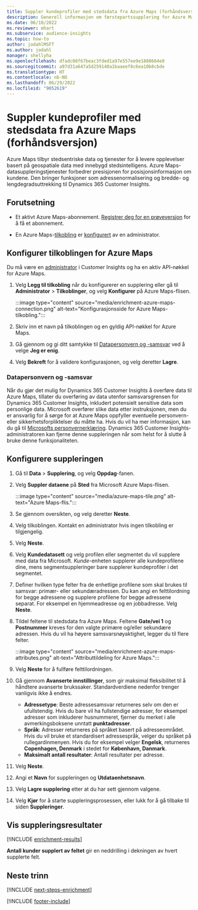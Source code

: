 ```yaml
---
title: Suppler kundeprofiler med stedsdata fra Azure Maps (forhåndsversjon)
description: Generell informasjon om førstepartssupplering for Azure Maps.
ms.date: 06/10/2022
ms.reviewer: mhart
ms.subservice: audience-insights
ms.topic: how-to
author: jodahlMSFT
ms.author: jodahl
manager: shellyha
ms.openlocfilehash: dfadc08f67beac3fded1a97e557ee9e1880664e0
ms.sourcegitcommit: a97d31a647a5d259140a1baaeef8c6ea10b8cbde
ms.translationtype: HT
ms.contentlocale: nb-NO
ms.lasthandoff: 06/29/2022
ms.locfileid: "9052619"
---
```

# <a name="enrich-customer-profiles-with-location-data-from-azure-maps-preview"></a>Suppler kundeprofiler med stedsdata fra Azure Maps (forhåndsversjon)

Azure Maps tilbyr stedsentriske data og tjenester for å levere opplevelser basert på geospatiale data med innebygd stedsintelligens. Azure Maps-datasuppleringstjenester forbedrer presisjonen for posisjonsinformasjon om kundene. Den bringer funksjoner som adressenormalisering og bredde- og lengdegradsuttrekking til Dynamics 365 Customer Insights.

## <a name="prerequisites"></a>Forutsetning

- Et aktivt Azure Maps-abonnement. [Registrer deg for en prøveversjon](https://azure.microsoft.com/services/azure-maps/) for å få et abonnement.

- En Azure Maps-[tilkobling](connections.md) er [konfigurert](#configure-the-connection-for-azure-maps) av en administrator.

## <a name="configure-the-connection-for-azure-maps"></a>Konfigurer tilkoblingen for Azure Maps

Du må være en [administrator](permissions.md#admin) i Customer Insights og ha en aktiv API-nøkkel for Azure Maps.

1. Velg **Legg til tilkobling** når du konfigurerer en supplering eller gå til **Administrator** > **Tilkoblinger**, og velg **Konfigurer** på Azure Maps-flisen.

   :::image type="content" source="media/enrichment-azure-maps-connection.png" alt-text="Konfigurasjonsside for Azure Maps-tilkobling.":::

1. Skriv inn et navn på tilkoblingen og en gyldig API-nøkkel for Azure Maps.

1. Gå gjennom og gi ditt samtykke til [Datapersonvern og -samsvar](#data-privacy-and-compliance) ved å velge **Jeg er enig**.

1. Velg **Bekreft** for å validere konfigurasjonen, og velg deretter **Lagre**.

### <a name="data-privacy-and-compliance"></a>Datapersonvern og -samsvar

Når du gjør det mulig for Dynamics 365 Customer Insights å overføre data til Azure Maps, tillater du overføring av data utenfor samsvarsgrensen for Dynamics 365 Customer Insights, inkludert potensielt sensitive data som personlige data. Microsoft overfører slike data etter instruksjonen, men du er ansvarlig for å sørge for at Azure Maps oppfyller eventuelle personvern- eller sikkerhetsforpliktelser du måtte ha. Hvis du vil ha mer informasjon, kan du gå til [Microsofts personvernerklæring](https://go.microsoft.com/fwlink/?linkid=396732).
Dynamics 365 Customer Insights-administratoren kan fjerne denne suppleringen når som helst for å slutte å bruke denne funksjonaliteten.

## <a name="configure-the-enrichment"></a>Konfigurere suppleringen

1. Gå til **Data** > **Supplering**, og velg **Oppdag**-fanen.

1. Velg **Suppler dataene** på **Sted** fra Microsoft Azure Maps-flisen.

   :::image type="content" source="media/azure-maps-tile.png" alt-text="Azure Maps-flis.":::

1. Se gjennom oversikten, og velg deretter **Neste**.

1. Velg tilkoblingen. Kontakt en administrator hvis ingen tilkobling er tilgjengelig.

1. Velg **Neste**.

1. Velg **Kundedatasett** og velg profilen eller segmentet du vil supplere med data fra Microsoft. *Kunde*-enheten supplerer alle kundeprofilene dine, mens segmentsuppleringer bare supplerer kundeprofiler i det segmentet.

1. Definer hvilken type felter fra de enhetlige profilene som skal brukes til samsvar: primær- eller sekundæradressen. Du kan angi en felttilordning for begge adressene og supplere profilene for begge adressene separat. For eksempel en hjemmeadresse og en jobbadresse. Velg **Neste**.

1. Tildel feltene til stedsdata fra Azure Maps. Feltene **Gate/vei 1** og **Postnummer** kreves for den valgte primære og/eller sekundære adressen. Hvis du vil ha høyere samsvarsnøyaktighet, legger du til flere felter.

   :::image type="content" source="media/enrichment-azure-maps-attributes.png" alt-text="Attributtildeling for Azure Maps.":::

1. Velg **Neste** for å fullføre felttilordningen.

1. Gå gjennom **Avanserte innstillinger**, som gir maksimal fleksibilitet til å håndtere avanserte brukssaker. Standardverdiene nedenfor trenger vanligvis ikke å endres.

   - **Adressetype**: Beste adressesamsvar returneres selv om den er ufullstendig. Hvis du bare vil ha fullstendige adresser, for eksempel adresser som inkluderer husnummeret, fjerner du merket i alle avmerkingsboksene unntatt **punktadresser**.
   - **Språk**: Adresser returneres på språket basert på adresseområdet. Hvis du vil bruke et standardisert adressespråk, velger du språket på rullegardinmenyen. Hvis du for eksempel velger **Engelsk**, returneres **Copenhagen, Denmark** i stedet for **København, Danmark**.
   - **Maksimalt antall resultater**: Antall resultater per adresse.

1. Velg **Neste**.

1. Angi et **Navn** for suppleringen og **Utdataenhetsnavn**.

1. Velg **Lagre supplering** etter at du har sett gjennom valgene.

1. Velg **Kjør** for å starte suppleringsprosessen, eller lukk for å gå tilbake til siden **Suppleringer**.

## <a name="view-enrichment-results"></a>Vis suppleringsresultater

[!INCLUDE [enrichment-results](includes/enrichment-results.md)]

**Antall kunder supplert av feltet** gir en neddrilling i dekningen av hvert supplerte felt.

## <a name="next-steps"></a>Neste trinn

[!INCLUDE [next-steps-enrichment](includes/next-steps-enrichment.md)]

[!INCLUDE [footer-include](includes/footer-banner.md)]
